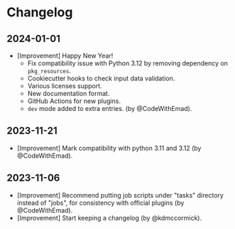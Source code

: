 <!--
Create a changelog entry for every new user-facing change (where the "users" are plugin developers).
Please respect the following instructions:
- Group changes by date, with newest changes first.
- Prefix your changes with either [Bugfix], [Improvement], [Feature], [Security], [Deprecation].
- You may optionally append "(by @<author>)" at the end of the line, where "<author>" is either one (just one)
  of your GitHub username, real name or affiliated organization. -->

# Changelog

## 2024-01-01

- [Improvement] Happy New Year!
  - Fix compatibility issue with Python 3.12 by removing dependency on `pkg_resources`.
  - Cookiecutter hooks to check input data validation.
  - Various licenses support.
  - New documentation format.
  - GitHub Actions for new plugins.
  - `dev` mode added to extra entries.
  (by @CodeWithEmad).

## 2023-11-21

- [Improvement] Mark compatibility with python 3.11 and 3.12 (by @CodeWithEmad).

## 2023-11-06

- [Improvement] Recommend putting job scripts under "tasks" directory instead of "jobs", for consistency with official plugins (by @CodeWithEmad).
- [Improvement] Start keeping a changelog (by @kdmccormick).
